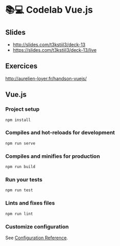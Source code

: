 # 📚💻 Codelab Vue.js

## Slides 

* http://slides.com/t3kstiil3/deck-13
* https://slides.com/t3kstiil3/deck-13/live

## Exercices 

http://aurelien-loyer.fr/handson-vuejs/

## Vue.js

### Project setup
```
npm install
```

### Compiles and hot-reloads for development
```
npm run serve
```

### Compiles and minifies for production
```
npm run build
```

### Run your tests
```
npm run test
```

### Lints and fixes files
```
npm run lint
```

### Customize configuration
See [Configuration Reference](https://cli.vuejs.org/config/).
